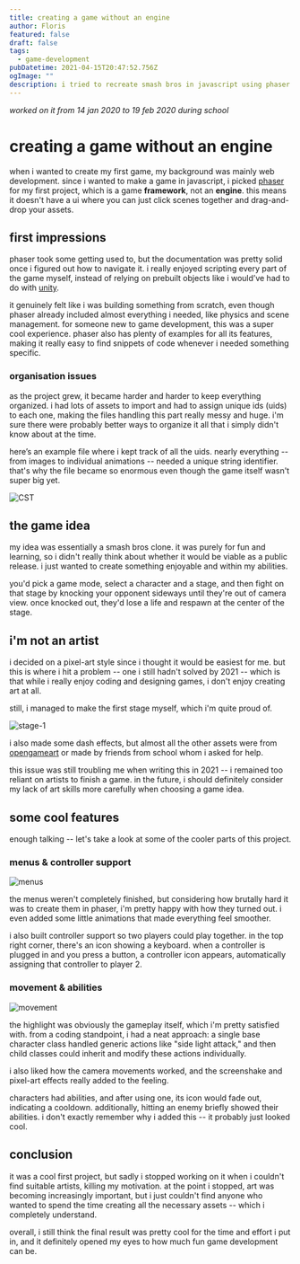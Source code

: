 ```yaml
---
title: creating a game without an engine
author: Floris
featured: false
draft: false
tags:
  - game-development
pubDatetime: 2021-04-15T20:47:52.756Z
ogImage: ""
description: i tried to recreate smash bros in javascript using phaser - with pixel art, controller support, hit effects, and way too much code in one file.
---
```


_worked on it from 14 jan 2020 to 19 feb 2020 during school_

# creating a game without an engine

when i wanted to create my first game, my background was mainly web development. since i wanted to make a game in javascript, i picked [phaser](https://phaser.io/) for my first project, which is a game **framework**, not an **engine**. this means it doesn't have a ui where you can just click scenes together and drag-and-drop your assets.

## first impressions

phaser took some getting used to, but the documentation was pretty solid once i figured out how to navigate it. i really enjoyed scripting every part of the game myself, instead of relying on prebuilt objects like i would’ve had to do with [unity](https://unity.com/).

it genuinely felt like i was building something from scratch, even though phaser already included almost everything i needed, like physics and scene management. for someone new to game development, this was a super cool experience. phaser also has plenty of examples for all its features, making it really easy to find snippets of code whenever i needed something specific.

### organisation issues

as the project grew, it became harder and harder to keep everything organized. i had lots of assets to import and had to assign unique ids (uids) to each one, making the files handling this part really messy and huge. i'm sure there were probably better ways to organize it all that i simply didn't know about at the time.

here’s an example file where i kept track of all the uids. nearly everything -- from images to individual animations -- needed a unique string identifier. that's why the file became so enormous even though the game itself wasn't super big yet.

![CST](https://i.imgur.com/8imNQS1.gif)

## the game idea

my idea was essentially a smash bros clone. it was purely for fun and learning, so i didn't really think about whether it would be viable as a public release. i just wanted to create something enjoyable and within my abilities.

you'd pick a game mode, select a character and a stage, and then fight on that stage by knocking your opponent sideways until they're out of camera view. once knocked out, they'd lose a life and respawn at the center of the stage.

## i'm not an artist

i decided on a pixel-art style since i thought it would be easiest for me. but this is where i hit a problem -- one i still hadn't solved by 2021 -- which is that while i really enjoy coding and designing games, i don't enjoy creating art at all.

still, i managed to make the first stage myself, which i'm quite proud of.

![stage-1](https://i.imgur.com/tsBy7fl.png)

i also made some dash effects, but almost all the other assets were from [opengameart](https://opengameart.org/) or made by friends from school whom i asked for help.

this issue was still troubling me when writing this in 2021 -- i remained too reliant on artists to finish a game. in the future, i should definitely consider my lack of art skills more carefully when choosing a game idea.

## some cool features

enough talking -- let's take a look at some of the cooler parts of this project.

### menus & controller support

![menus](https://i.imgur.com/3cyIfjP.gif)

the menus weren't completely finished, but considering how brutally hard it was to create them in phaser, i'm pretty happy with how they turned out. i even added some little animations that made everything feel smoother.

i also built controller support so two players could play together. in the top right corner, there's an icon showing a keyboard. when a controller is plugged in and you press a button, a controller icon appears, automatically assigning that controller to player 2.

### movement & abilities

![movement](https://i.imgur.com/jtWBQKr.gif)

the highlight was obviously the gameplay itself, which i'm pretty satisfied with. from a coding standpoint, i had a neat approach: a single base character class handled generic actions like "side light attack," and then child classes could inherit and modify these actions individually.

i also liked how the camera movements worked, and the screenshake and pixel-art effects really added to the feeling.

characters had abilities, and after using one, its icon would fade out, indicating a cooldown. additionally, hitting an enemy briefly showed their abilities. i don't exactly remember why i added this -- it probably just looked cool.

## conclusion

it was a cool first project, but sadly i stopped working on it when i couldn't find suitable artists, killing my motivation. at the point i stopped, art was becoming increasingly important, but i just couldn't find anyone who wanted to spend the time creating all the necessary assets -- which i completely understand.

overall, i still think the final result was pretty cool for the time and effort i put in, and it definitely opened my eyes to how much fun game development can be.
